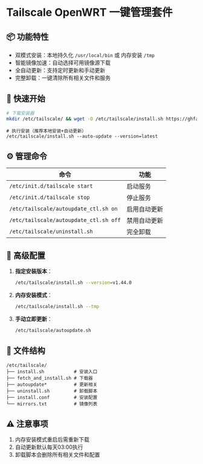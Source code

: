 # Tailscale OpenWRT 一键管理套件

## 📦 功能特性
- 双模式安装：本地持久化 `/usr/local/bin` 或 内存安装 `/tmp`
- 智能镜像加速：自动选择可用镜像源下载
- 全自动更新：支持定时更新和手动更新
- 完整卸载：一键清除所有相关文件和服务

## 🚀 快速开始
```bash
# 下载安装器
mkdir /etc/tailscale/ && wget -O /etc/tailscale/install.sh https://ghfast.top/https://raw.githubusercontent.com/CH3NGYZ/ts-test/main/install.sh && chmod +x /etc/tailscale/install.sh
```
```
# 执行安装（推荐本地安装+自动更新）
/etc/tailscale/install.sh --auto-update --version=latest
```

## ⚙️ 管理命令
| 命令 | 功能 |
|------|------|
| `/etc/init.d/tailscale start` | 启动服务 |
| `/etc/init.d/tailscale stop` | 停止服务 |
| `/etc/tailscale/autoupdate_ctl.sh on` | 启用自动更新 |
| `/etc/tailscale/autoupdate_ctl.sh off` | 禁用自动更新 |
| `/etc/tailscale/uninstall.sh` | 完全卸载 |

## 🔧 高级配置
1. **指定安装版本**：
   ```bash
   /etc/tailscale/install.sh --version=v1.44.0
   ```

2. **内存安装模式**：
   ```bash
   /etc/tailscale/install.sh --tmp
   ```

3. **手动立即更新**：
   ```bash
   /etc/tailscale/autoupdate.sh
   ```

## 📂 文件结构
```
/etc/tailscale/
├── install.sh           # 安装入口
├── fetch_and_install.sh # 下载器
├── autoupdate*          # 更新相关
├── uninstall.sh         # 卸载脚本
├── install.conf         # 安装配置
└── mirrors.txt          # 镜像列表
```

## ⚠️ 注意事项
1. 内存安装模式重启后需重新下载
2. 自动更新默认每天03:00执行
3. 卸载脚本会删除所有相关文件和配置
